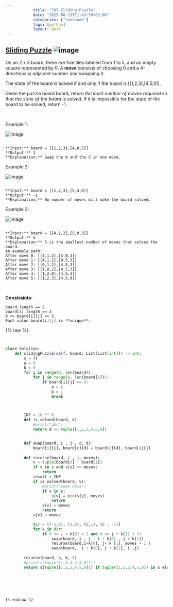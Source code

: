 ```yaml
---
            title: "787 Sliding Puzzle"
            date: "2025-08-23T11:43:59+02:00"
            categories: ["leetcode"]
            tags: [python]
            layout: post
---
```

            
## [Sliding Puzzle](https://leetcode.com/problems/sliding-puzzle) ![image](https://img.shields.io/badge/Difficulty-Hard-red)

On an 2 x 3 board, there are five tiles labeled from 1 to 5, and an empty square represented by 0. A **move** consists of choosing 0 and a 4-directionally adjacent number and swapping it.

The state of the board is solved if and only if the board is [[1,2,3],[4,5,0]].

Given the puzzle board board, return *the least number of moves required so that the state of the board is solved*. If it is impossible for the state of the board to be solved, return -1.

 

Example 1:

![image](https://assets.leetcode.com/uploads/2021/06/29/slide1-grid.jpg)
```

**Input:** board = [[1,2,3],[4,0,5]]
**Output:** 1
**Explanation:** Swap the 0 and the 5 in one move.

```

Example 2:

![image](https://assets.leetcode.com/uploads/2021/06/29/slide2-grid.jpg)
```

**Input:** board = [[1,2,3],[5,4,0]]
**Output:** -1
**Explanation:** No number of moves will make the board solved.

```

Example 3:

![image](https://assets.leetcode.com/uploads/2021/06/29/slide3-grid.jpg)
```

**Input:** board = [[4,1,2],[5,0,3]]
**Output:** 5
**Explanation:** 5 is the smallest number of moves that solves the board.
An example path:
After move 0: [[4,1,2],[5,0,3]]
After move 1: [[4,1,2],[0,5,3]]
After move 2: [[0,1,2],[4,5,3]]
After move 3: [[1,0,2],[4,5,3]]
After move 4: [[1,2,0],[4,5,3]]
After move 5: [[1,2,3],[4,5,0]]

```

 

**Constraints:**

	board.length == 2
	board[i].length == 3
	0 <= board[i][j] <= 5
	Each value board[i][j] is **unique**.

{% raw %}


```python


class Solution:
    def slidingPuzzle(self, board: List[List[int]]) -> int:
        s = {}
        a = 0
        b = 0
        for i in range(0, len(board)):
            for j in range(0, len(board[0])):
                if board[i][j] == 0:
                    a = i
                    b = j
                    break

        

        INF = 10 ** 8
        def is_solved(board, d):
            #print("abc")
            return d == tuple([1,2,3,4,5,0])


        def swap(board, i , j , c, d):
            board[i][j], board[c][d] = board[c][d], board[i][j]
        
        def recurse(board, i , j, moves):
            v = tuple(board[0] + board[1])
            if v in s and s[v] <= moves:
                return
            result = INF
            if is_solved(board, v):
                #print("some data")
                if v in s:
                    s[v] = min(s[v], moves)
                    return
                s[v] = moves
                return
            s[v] = moves

            dir = [(-1,0), (1,0), (0,1), (0 , -1)]
            for k in dir:
                if 0 <= i + k[0] < 2 and 0 <= j + k[1] < 3:
                    swap(board, i , j , i + k[0] , j + k[1])
                    recurse(board,i+k[0], j+ k [1], moves + 1 )
                    swap(board,  i + k[0], j + k[1], i ,j)
                    
        recurse(board, a, b, 0)
        #print(s[tuple([1,2,3,4,5,0])])
        return s[tuple([1,2,3,4,5,0])] if tuple([1,2,3,4,5,0]) in s else -1

            

            


{% endraw %}
```
